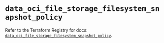 # `data_oci_file_storage_filesystem_snapshot_policy`

Refer to the Terraform Registry for docs: [`data_oci_file_storage_filesystem_snapshot_policy`](https://registry.terraform.io/providers/hashicorp/oci/7.19.0/docs/data-sources/file_storage_filesystem_snapshot_policy).
